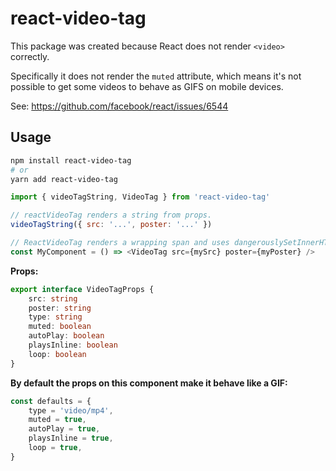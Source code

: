 # react-video-tag

This package was created because React does not render `<video>` correctly.

Specifically it does not render the `muted` attribute, which means it's
not possible to get some videos to behave as GIFS on mobile devices.

See: https://github.com/facebook/react/issues/6544

## Usage

```bash
npm install react-video-tag
# or
yarn add react-video-tag
```

```js
import { videoTagString, VideoTag } from 'react-video-tag'

// reactVideoTag renders a string from props.
videoTagString({ src: '...', poster: '...' })

// ReactVideoTag renders a wrapping span and uses dangerouslySetInnerHTML.
const MyComponent = () => <VideoTag src={mySrc} poster={myPoster} />
```

**Props:**

```ts
export interface VideoTagProps {
    src: string
    poster: string
    type: string
    muted: boolean
    autoPlay: boolean
    playsInline: boolean
    loop: boolean
}
```

**By default the props on this component make it behave like a GIF:**

```js
const defaults = {
    type = 'video/mp4',
    muted = true,
    autoPlay = true,
    playsInline = true,
    loop = true,
}
```
